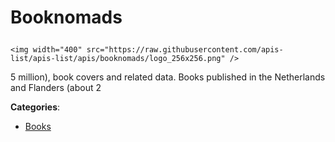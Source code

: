 # Booknomads<p align="center">
    <img width="400" src="https://raw.githubusercontent.com/apis-list/apis-list/apis/booknomads/logo_256x256.png" />
</p>

5 million), book covers and related data. Books published in the Netherlands and Flanders (about 2

**Categories**:

- [Books](https://github/apis-list/apis-list#books)





